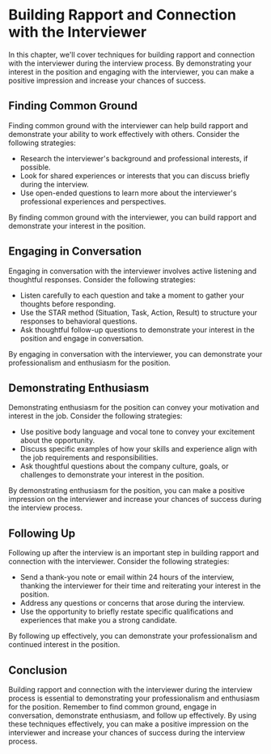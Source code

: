 Building Rapport and Connection with the Interviewer
===============================================================================================================

In this chapter, we'll cover techniques for building rapport and connection with the interviewer during the interview process. By demonstrating your interest in the position and engaging with the interviewer, you can make a positive impression and increase your chances of success.

Finding Common Ground
---------------------

Finding common ground with the interviewer can help build rapport and demonstrate your ability to work effectively with others. Consider the following strategies:

* Research the interviewer's background and professional interests, if possible.
* Look for shared experiences or interests that you can discuss briefly during the interview.
* Use open-ended questions to learn more about the interviewer's professional experiences and perspectives.

By finding common ground with the interviewer, you can build rapport and demonstrate your interest in the position.

Engaging in Conversation
------------------------

Engaging in conversation with the interviewer involves active listening and thoughtful responses. Consider the following strategies:

* Listen carefully to each question and take a moment to gather your thoughts before responding.
* Use the STAR method (Situation, Task, Action, Result) to structure your responses to behavioral questions.
* Ask thoughtful follow-up questions to demonstrate your interest in the position and engage in conversation.

By engaging in conversation with the interviewer, you can demonstrate your professionalism and enthusiasm for the position.

Demonstrating Enthusiasm
------------------------

Demonstrating enthusiasm for the position can convey your motivation and interest in the job. Consider the following strategies:

* Use positive body language and vocal tone to convey your excitement about the opportunity.
* Discuss specific examples of how your skills and experience align with the job requirements and responsibilities.
* Ask thoughtful questions about the company culture, goals, or challenges to demonstrate your interest in the position.

By demonstrating enthusiasm for the position, you can make a positive impression on the interviewer and increase your chances of success during the interview process.

Following Up
------------

Following up after the interview is an important step in building rapport and connection with the interviewer. Consider the following strategies:

* Send a thank-you note or email within 24 hours of the interview, thanking the interviewer for their time and reiterating your interest in the position.
* Address any questions or concerns that arose during the interview.
* Use the opportunity to briefly restate specific qualifications and experiences that make you a strong candidate.

By following up effectively, you can demonstrate your professionalism and continued interest in the position.

Conclusion
----------

Building rapport and connection with the interviewer during the interview process is essential to demonstrating your professionalism and enthusiasm for the position. Remember to find common ground, engage in conversation, demonstrate enthusiasm, and follow up effectively. By using these techniques effectively, you can make a positive impression on the interviewer and increase your chances of success during the interview process.
